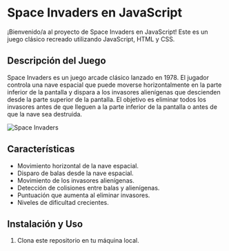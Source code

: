 # Space Invaders en JavaScript

¡Bienvenido/a al proyecto de Space Invaders en JavaScript! Este es un juego clásico recreado utilizando JavaScript, HTML y CSS.

## Descripción del Juego

Space Invaders es un juego arcade clásico lanzado en 1978. El jugador controla una nave espacial que puede moverse horizontalmente en la parte inferior de la pantalla y dispara a los invasores alienígenas que descienden desde la parte superior de la pantalla. El objetivo es eliminar todos los invasores antes de que lleguen a la parte inferior de la pantalla o antes de que la nave sea destruida.



![Space Invaders](screenshots/space_invaders.png)

## Características

- Movimiento horizontal de la nave espacial.
- Disparo de balas desde la nave espacial.
- Movimiento de los invasores alienígenas.
- Detección de colisiones entre balas y alienígenas.
- Puntuación que aumenta al eliminar invasores.
- Niveles de dificultad crecientes.

## Instalación y Uso

1. Clona este repositorio en tu máquina local.
